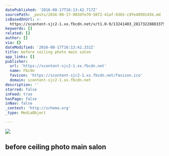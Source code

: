 ```yaml
---
datePublished: '2016-08-17T16:13:42.717Z'
sourcePath: _posts/2016-08-17-083dfe70-50f2-41af-9365-c9fe4050145b.md
isBasedOnUrl: >-
  https://scontent-sjc2-1.xx.fbcdn.net/v/t1.0-9/13241403_281732288833755_2756743278135221288_n.jpg?oh=1396d6830386de0d355abbb91db11f47&oe=57C4B17C
keywords: []
related: []
author: []
via: {}
dateModified: '2016-08-17T16:13:42.331Z'
title: before ceiling photo main salon
app_links: []
publisher:
  url: 'https://scontent-sjc2-1.xx.fbcdn.net'
  name: Fbcdn
  favicon: 'https://scontent-sjc2-1.xx.fbcdn.net/favicon.ico'
  domain: scontent-sjc2-1.xx.fbcdn.net
description: ''
starred: false
inFeed: true
hasPage: false
inNav: false
_context: 'http://schema.org'
_type: MediaObject

---
```

<article style=""><img src="https://s3-us-west-2.amazonaws.com/the-grid-img/p/0cddc70f5a9f30b55713c77de2b10a0b151cddb8.jpg" /><h1>before ceiling photo main salon</h1></article>